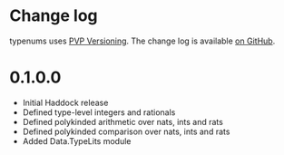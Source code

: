 Change log
==========

typenums uses [PVP Versioning][1].
The change log is available [on GitHub][2].

0.1.0.0
=======
* Initial Haddock release
* Defined type-level integers and rationals
* Defined polykinded arithmetic over nats, ints and rats
* Defined polykinded comparison over nats, ints and rats 
* Added Data.TypeLits module

[1]: https://pvp.haskell.org
[2]: https://github.com/adituv/typenums/releases

